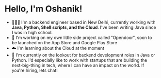# Hello, I'm Oshanik!

 - 🧑🏻‍💻 I'm a backend engineer based in New Delhi, currently working with **Java, Python, Shell scripts, and the Cloud**. I've been writing Java since I was in high school.
 - 🚪 I'm working on my own little side project called "Opendoor", soon to be launched on the App Store and Google Play Store
 - ☁️ I'm learning about the Cloud at the moment
 - 🎯 I'm currently on the lookout for backend development roles in Java or Python. I'd especially like to work with startups that are building the next-big-thing in tech, where I can have an impact on the world. If you're hiring, lets chat!
